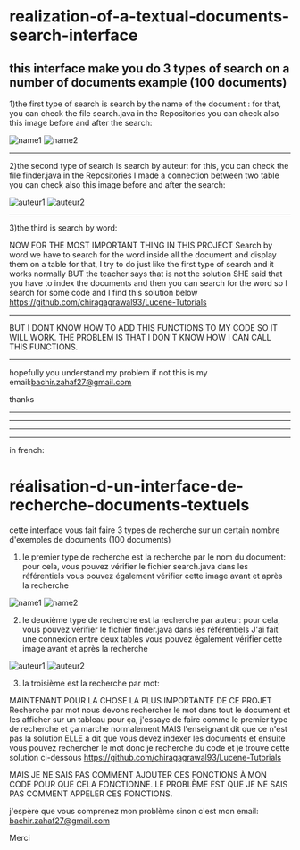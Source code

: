 # realization-of-a-textual-documents-search-interface
this interface make you do 3 types of search on a number of  documents example (100 documents)
--------------------------------------------------------------------------------------------------------------------------
1)the first type of search is search by the name of the document :
for that, you can check the file search.java in the Repositories
you can check also this image before and after the search:

![name1](https://user-images.githubusercontent.com/61596276/114112088-e27c7880-98db-11eb-8f65-64b51dce0d76.png)
![name2](https://user-images.githubusercontent.com/61596276/114112130-0475fb00-98dc-11eb-9b80-8dc99687d1ca.png)

--------------------------------------------------------------------------------------------------------------------------
2)the second type of search is search by auteur:
for this, you can check the file finder.java in the Repositories
I made a connection between two table 
you can check also this image before and after the search:

![auteur1](https://user-images.githubusercontent.com/61596276/114112290-5e76c080-98dc-11eb-9c99-5b39c2aa8821.PNG)
![auteur2](https://user-images.githubusercontent.com/61596276/114112267-53239500-98dc-11eb-8321-b68b4281cb9a.PNG)

--------------------------------------------------------------------------------------------------------------------------
3)the third is search by word:

NOW FOR THE MOST IMPORTANT THING IN THIS PROJECT
Search by word 
we have to search for the word inside all the document and display them on a table 
for that, I try to do just like the first type of search and it works normally BUT the teacher says that is not the solution
SHE said that you have to index the documents and then you can search for the word 
so I search for some code and I find this solution below
https://github.com/chiragagrawal93/Lucene-Tutorials

--------------------------------------------------------------------------------------------------------------------------
BUT I DONT KNOW HOW TO ADD THIS FUNCTIONS TO MY CODE SO IT WILL WORK.
THE PROBLEM IS THAT I DON'T KNOW HOW I CAN  CALL THIS FUNCTIONS.

--------------------------------------------------------------------------------------------------------------------------
hopefully you understand my problem if not this is my email:bachir.zahaf27@gmail.com

thanks

--------------------------------------------------------------------------------------------------------------------------
--------------------------------------------------------------------------------------------------------------------------
--------------------------------------------------------------------------------------------------------------------------
--------------------------------------------------------------------------------------------------------------------------

in french:
# réalisation-d-un-interface-de-recherche-documents-textuels
cette interface vous fait faire 3 types de recherche sur un certain nombre d'exemples de documents (100 documents)

1) le premier type de recherche est la recherche par le nom du document:
pour cela, vous pouvez vérifier le fichier search.java dans les référentiels
vous pouvez également vérifier cette image avant et après la recherche

![name1](https://user-images.githubusercontent.com/61596276/114112088-e27c7880-98db-11eb-8f65-64b51dce0d76.png)
![name2](https://user-images.githubusercontent.com/61596276/114112130-0475fb00-98dc-11eb-9b80-8dc99687d1ca.png)

2) le deuxième type de recherche est la recherche par auteur:
pour cela, vous pouvez vérifier le fichier finder.java dans les référentiels
J'ai fait une connexion entre deux tables
vous pouvez également vérifier cette image avant et après la recherche

![auteur1](https://user-images.githubusercontent.com/61596276/114112290-5e76c080-98dc-11eb-9c99-5b39c2aa8821.PNG)
![auteur2](https://user-images.githubusercontent.com/61596276/114112267-53239500-98dc-11eb-8321-b68b4281cb9a.PNG)

3) la troisième est la recherche par mot:

MAINTENANT POUR LA CHOSE LA PLUS IMPORTANTE DE CE PROJET
Recherche par mot
nous devons rechercher le mot dans tout le document et les afficher sur un tableau
pour ça, j'essaye de faire comme le premier type de recherche et ça marche normalement MAIS l'enseignant dit que ce n'est pas la solution
ELLE a dit que vous devez indexer les documents et ensuite vous pouvez rechercher le mot
donc je recherche du code et je trouve cette solution ci-dessous
https://github.com/chiragagrawal93/Lucene-Tutorials

MAIS JE NE SAIS PAS COMMENT AJOUTER CES FONCTIONS À MON CODE POUR QUE CELA FONCTIONNE.
LE PROBLÈME EST QUE JE NE SAIS PAS COMMENT APPELER CES FONCTIONS.

j'espère que vous comprenez mon problème sinon c'est mon email: bachir.zahaf27@gmail.com

Merci



